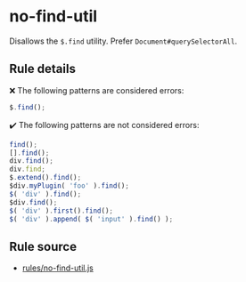 # no-find-util

Disallows the `$.find` utility. Prefer `Document#querySelectorAll`.

## Rule details

❌ The following patterns are considered errors:
```js
$.find();
```

✔️ The following patterns are not considered errors:
```js
find();
[].find();
div.find();
div.find;
$.extend().find();
$div.myPlugin( 'foo' ).find();
$( 'div' ).find();
$div.find();
$( 'div' ).first().find();
$( 'div' ).append( $( 'input' ).find() );
```
## Rule source

* [rules/no-find-util.js](../src/rules/no-find-util.js)
